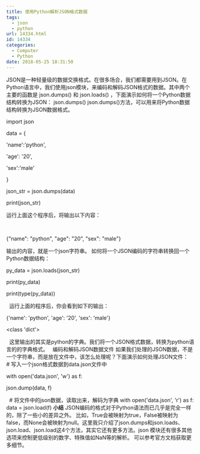 ```yaml
---
title: 使用Python解析JSON格式数据
tags:
  - json
  - python
url: 14334.html
id: 14334
categories:
  - Computer
  - Python
date: 2018-05-25 18:31:50
---
```


JSON是一种轻量级的数据交换格式。在很多场合，我们都需要用到JSON。在Python语言中，我们使用json模块，来编码和解码JSON格式的数据。其中两个主要的函数是 json.dumps() 和 json.loads() ，下面演示如何将一个Python数据结构转换为JSON： json.dumps() json.dumps()方法，可以用来将Python数据结构转换为JSON数据格式。

import json

data = {

'name':'python',

'age': '20',

'sex':'male'

}



json_str = json.dumps(data)

print(json_str)

运行上面这个程序后，将输出以下内容：

 

{"name": "python", "age": "20", "sex": "male"}

输出的内容，就是一个json字符串。 如何将一个JSON编码的字符串转换回一个Python数据结构：

py\_data = json.loads(json\_str)

print(py_data)

print(type(py_data))

  运行上面的程序后，你会看到如下的输出：  

{'name': 'python', 'age': '20', 'sex': 'male'}

<class 'dict'>

  这里输出的其实是python的字典。我们将一个JSON格式数据，转换为python语言的的字典格式。   编码和解码JSON数据文件 如果我们处理的JSON数据，不是一个字符串，而是放在文件中，该怎么处理呢？下面演示如何处理JSON文件：   # 写入一个json格式数据到data.json文件中

with open('data.json', 'w') as f:

json.dump(data, f)

  # 将文件中的json数据，读取出来，解码为字典 with open('data.json', 'r') as f: data = json.load(f) **小结** JSON编码的格式对于Python语法而已几乎是完全一样的，除了一些小的差异之外。 比如，True会被映射为true，False被映射为false，而None会被映射为null。这里我只介绍了json.dumps和json.loads、json.load、json.load这4个方法，其实它还有更多方法。json 模块还有很多其他选项来控制更低级别的数字、特殊值如NaN等的解析。 可以参考官方文档获取更多细节。